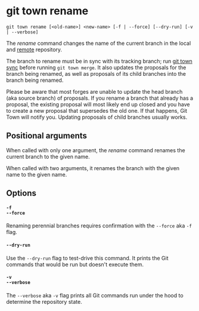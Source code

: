 # git town rename

```command-summary
git town rename [<old-name>] <new-name> [-f | --force] [--dry-run] [-v | --verbose]
```

The _rename_ command changes the name of the current branch in the local and
[remote](../preferences/dev-remote.md) repository.

The branch to rename must be in sync with its tracking branch; run
[git town sync](sync.md) before running `git town merge`. It also updates the
proposals for the branch being renamed, as well as proposals of its child
branches into the branch being renamed.

Please be aware that most forges are unable to update the head branch (aka
source branch) of proposals. If you rename a branch that already has a proposal,
the existing proposal will most likely end up closed and you have to create a
new proposal that supersedes the old one. If that happens, Git Town will notify
you. Updating proposals of child branches usually works.

## Positional arguments

When called with only one argument, the _rename_ command renames the current
branch to the given name.

When called with two arguments, it renames the branch with the given name to the
given name.

## Options

#### `-f`<br>`--force`

Renaming perennial branches requires confirmation with the `--force` aka `-f`
flag.

#### `--dry-run`

Use the `--dry-run` flag to test-drive this command. It prints the Git commands
that would be run but doesn't execute them.

#### `-v`<br>`--verbose`

The `--verbose` aka `-v` flag prints all Git commands run under the hood to
determine the repository state.

